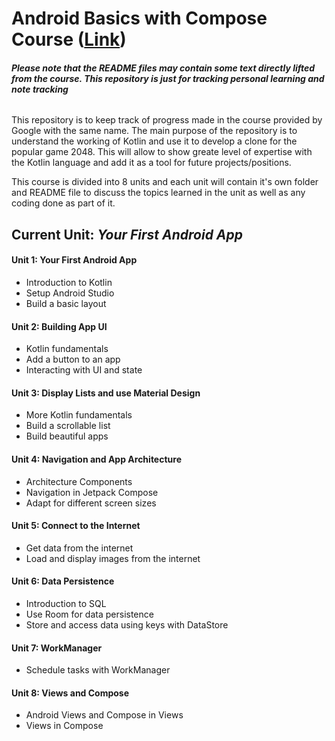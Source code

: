 <style>
.chain-link {
    transform: rotate(-45deg);
    height: 32px;
    filter: invert(44%) sepia(45%) saturate(7490%) hue-rotate(191deg) brightness(107%) contrast(106%);
}
</style>

# Android Basics with Compose Course ([Link](https://developer.android.com/courses/android-basics-compose/course))

###### ***Please note that the README files may contain some text directly lifted from the course. This repository is just for tracking personal learning and note tracking***

This repository is to keep track of progress made in the course provided by Google with the same name. The main purpose of the repository is to understand the working of Kotlin and use it to develop a clone for the popular game 2048. This will allow to show greate level of expertise with the Kotlin language and add it as a tool for future projects/positions.

This course is divided into 8 units and each unit will contain it's own folder and README file to discuss the topics learned in the unit as well as any coding done as part of it.

## **Current Unit:** *Your First Android App*

#### Unit 1: Your First Android App
- Introduction to Kotlin
- Setup Android Studio
- Build a basic layout

#### Unit 2: Building App UI
- Kotlin fundamentals
- Add a button to an app
- Interacting with UI and state

#### Unit 3: Display Lists and use Material Design
- More Kotlin fundamentals
- Build a scrollable list
- Build beautiful apps

#### Unit 4: Navigation and App Architecture
- Architecture Components
- Navigation in Jetpack Compose
- Adapt for different screen sizes

#### Unit 5: Connect to the Internet
- Get data from the internet
- Load and display images from the internet

#### Unit 6: Data Persistence
- Introduction to SQL
- Use Room for data persistence
- Store and access data using keys with DataStore

#### Unit 7: WorkManager
- Schedule tasks with WorkManager

#### Unit 8: Views and Compose
- Android Views and Compose in Views
- Views in Compose
